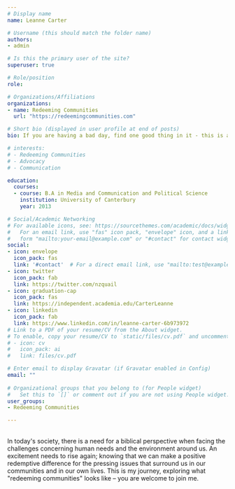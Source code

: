 ```yaml
---
# Display name
name: Leanne Carter

# Username (this should match the folder name)
authors:
- admin

# Is this the primary user of the site?
superuser: true

# Role/position
role: 

# Organizations/Affiliations
organizations:
- name: Redeeming Communities
  url: "https://redeemingcommunities.com"

# Short bio (displayed in user profile at end of posts)
bio: If you are having a bad day, find one good thing in it - this is a redemptive mindset.

# interests:
# - Redeeming Communities
# - Advocacy
# - Communication

education:
  courses:
  - course: B.A in Media and Communication and Political Science
    institution: University of Canterbury
    year: 2013

# Social/Academic Networking
# For available icons, see: https://sourcethemes.com/academic/docs/widgets/#icons
#   For an email link, use "fas" icon pack, "envelope" icon, and a link in the
#   form "mailto:your-email@example.com" or "#contact" for contact widget.
social:
- icon: envelope
  icon_pack: fas
  link: '#contact'  # For a direct email link, use "mailto:test@example.org".
- icon: twitter
  icon_pack: fab
  link: https://twitter.com/nzquail
- icon: graduation-cap
  icon_pack: fas
  link: https://independent.academia.edu/CarterLeanne
- icon: linkedin
  icon_pack: fab
  link: https://www.linkedin.com/in/leanne-carter-6b973972
# Link to a PDF of your resume/CV from the About widget.
# To enable, copy your resume/CV to `static/files/cv.pdf` and uncomment the lines below.  
# - icon: cv
#   icon_pack: ai
#   link: files/cv.pdf

# Enter email to display Gravatar (if Gravatar enabled in Config)
email: ""
  
# Organizational groups that you belong to (for People widget)
#   Set this to `[]` or comment out if you are not using People widget.  
user_groups:
- Redeeming Communities

---
```


<br>
In today's society, there is a need for a biblical perspective when facing the challenges concerning human needs and the environment around us. An excitement needs to rise again; knowing that we can make a positive redemptive difference for the pressing issues that surround us in our communities and in our own lives. This is my journey, exploring what "redeeming communities" looks like – you are welcome to join me. 

